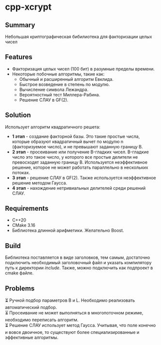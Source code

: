 # cpp-xcrypt
## Summary
Небольшая криптографическая бибилиотека для факторизации целых чисел
## Features
  * Факторизация целых чисел (100 бит) в разумные пределы времени.
  * Некоторые побочные алгоритмы, такие как:
    * Обычный и расширенный алгоритм Евклида.
    * Быстрое возведение в степень по модулю.
    * Вычисление символа Лежандра.
    * Вероятностный тест Миллера-Рабина.
    * Решение СЛАУ в GF(2).
## Solution
Использует алгоритм квадратичного решета:
  * **1 этап** - создание факторной базы. Это такие простые числа, которые образуют квадратичный вычет по модулю n (факторизуемое число), и не превышают заданную границу B.
  * **2 этап** - просеивание или получение B-гладких чисел. B-гладкие число это такое число, у которого все простые делители не превосходят заданную границу B. Используется неэффективное решение, которое не может работать параллельно в нескольких потоках.
  * **3 этап** - решение СЛАУ в GF(2). Также используется неэффективное решение методом Гаусса.
  * **4 этап** - нахождение нетривиальных делителей среди решений СЛАУ.

## Requirements
  * С++20
  * CMake 3.16
  * Библиотека длинной арифметики. Желательно Boost.

## Build
Библиотека поставляется в виде заголовков, тем самым, достаточно подключить необходимый заголовочный файл и указать компилятору путь к директории *include*. Также, можно подключить как подпроект в cmake файле.

## Problems
:hourglass_flowing_sand: Ручной подбор параметров B и L. Необходимо реализовать автоматический подбор.\
:hourglass_flowing_sand: Просеивание не может выполняться в многопоточном режиме, необходимо переписать алгоритм.\
:hourglass_flowing_sand: Решение СЛАУ использует метод Гаусса. Учитывая, что поле конечно и вовсе двоичное, то существуют более специализированные и эффективные алгоритмы.
